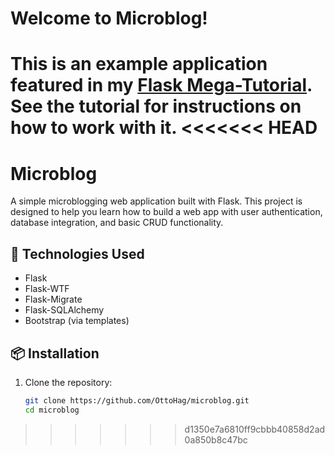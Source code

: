 # Welcome to Microblog!

This is an example application featured in my [Flask Mega-Tutorial](https://blog.miguelgrinberg.com/post/the-flask-mega-tutorial-part-i-hello-world). See the tutorial for instructions on how to work with it.
<<<<<<< HEAD
=======


# Microblog

A simple microblogging web application built with Flask. This project is designed to help you learn how to build a web app with user authentication, database integration, and basic CRUD functionality.

## 🚀 Technologies Used

- Flask
- Flask-WTF
- Flask-Migrate
- Flask-SQLAlchemy
- Bootstrap (via templates)

## 📦 Installation

1. Clone the repository:
   ```bash
   git clone https://github.com/OttoHag/microblog.git
   cd microblog
   ```
>>>>>>> d1350e7a6810ff9cbbb40858d2ad0a850b8c47bc
